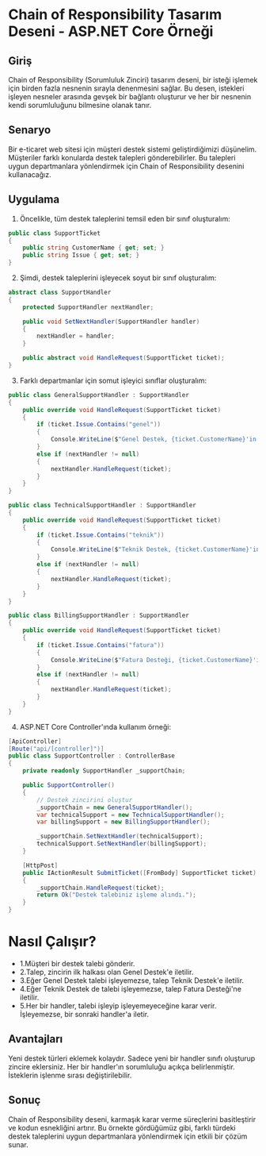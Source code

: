 # Chain of Responsibility Tasarım Deseni - ASP.NET Core Örneği

## Giriş

Chain of Responsibility (Sorumluluk Zinciri) tasarım deseni, bir isteği işlemek için birden fazla nesnenin sırayla denenmesini sağlar. Bu desen, istekleri işleyen nesneler arasında gevşek bir bağlantı oluşturur ve her bir nesnenin kendi sorumluluğunu bilmesine olanak tanır.

## Senaryo

Bir e-ticaret web sitesi için müşteri destek sistemi geliştirdiğimizi düşünelim. Müşteriler farklı konularda destek talepleri gönderebilirler. Bu talepleri uygun departmanlara yönlendirmek için Chain of Responsibility desenini kullanacağız.

## Uygulama

1. Öncelikle, tüm destek taleplerini temsil eden bir sınıf oluşturalım:

```csharp
public class SupportTicket
{
    public string CustomerName { get; set; }
    public string Issue { get; set; }
}
```

2. Şimdi, destek taleplerini işleyecek soyut bir sınıf oluşturalım:

```csharp
abstract class SupportHandler
{
    protected SupportHandler nextHandler;

    public void SetNextHandler(SupportHandler handler)
    {
        nextHandler = handler;
    }

    public abstract void HandleRequest(SupportTicket ticket);
}
```

3. Farklı departmanlar için somut işleyici sınıflar oluşturalım:

```csharp
public class GeneralSupportHandler : SupportHandler
{
    public override void HandleRequest(SupportTicket ticket)
    {
        if (ticket.Issue.Contains("genel"))
        {
            Console.WriteLine($"Genel Destek, {ticket.CustomerName}'in talebini işliyor.");
        }
        else if (nextHandler != null)
        {
            nextHandler.HandleRequest(ticket);
        }
    }
}

public class TechnicalSupportHandler : SupportHandler
{
    public override void HandleRequest(SupportTicket ticket)
    {
        if (ticket.Issue.Contains("teknik"))
        {
            Console.WriteLine($"Teknik Destek, {ticket.CustomerName}'in talebini işliyor.");
        }
        else if (nextHandler != null)
        {
            nextHandler.HandleRequest(ticket);
        }
    }
}

public class BillingSupportHandler : SupportHandler
{
    public override void HandleRequest(SupportTicket ticket)
    {
        if (ticket.Issue.Contains("fatura"))
        {
            Console.WriteLine($"Fatura Desteği, {ticket.CustomerName}'in talebini işliyor.");
        }
        else if (nextHandler != null)
        {
            nextHandler.HandleRequest(ticket);
        }
    }
}
```

4. ASP.NET Core Controller'ında kullanım örneği:

```csharp
[ApiController]
[Route("api/[controller]")]
public class SupportController : ControllerBase
{
    private readonly SupportHandler _supportChain;

    public SupportController()
    {
        // Destek zincirini oluştur
        _supportChain = new GeneralSupportHandler();
        var technicalSupport = new TechnicalSupportHandler();
        var billingSupport = new BillingSupportHandler();

        _supportChain.SetNextHandler(technicalSupport);
        technicalSupport.SetNextHandler(billingSupport);
    }

    [HttpPost]
    public IActionResult SubmitTicket([FromBody] SupportTicket ticket)
    {
        _supportChain.HandleRequest(ticket);
        return Ok("Destek talebiniz işleme alındı.");
    }
}
```


# Nasıl Çalışır?

- 1.Müşteri bir destek talebi gönderir.
- 2.Talep, zincirin ilk halkası olan Genel Destek'e iletilir.
- 3.Eğer Genel Destek talebi işleyemezse, talep Teknik Destek'e iletilir.
- 4.Eğer Teknik Destek de talebi işleyemezse, talep Fatura Desteği'ne iletilir.
- 5.Her bir handler, talebi işleyip işleyemeyeceğine karar verir. İşleyemezse, bir sonraki handler'a iletir.

## Avantajları

Yeni destek türleri eklemek kolaydır. Sadece yeni bir handler sınıfı oluşturup zincire eklersiniz.
Her bir handler'ın sorumluluğu açıkça belirlenmiştir.
İsteklerin işlenme sırası değiştirilebilir.

## Sonuç
Chain of Responsibility deseni, karmaşık karar verme süreçlerini basitleştirir ve kodun esnekliğini artırır. Bu örnekte gördüğümüz gibi, farklı türdeki destek taleplerini uygun departmanlara yönlendirmek için etkili bir çözüm sunar.